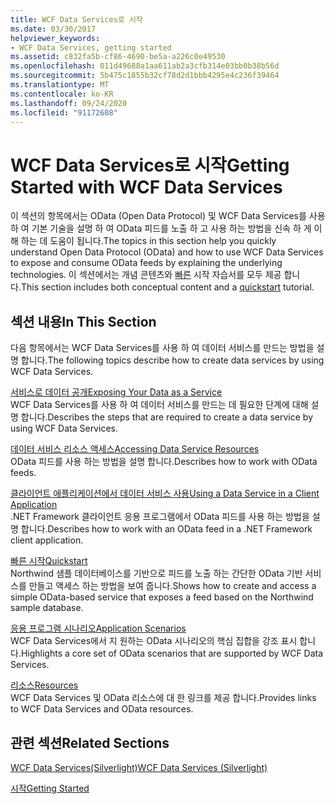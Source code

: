 ```yaml
---
title: WCF Data Services로 시작
ms.date: 03/30/2017
helpviewer_keywords:
- WCF Data Services, getting started
ms.assetid: c832fa5b-cf86-4690-be5a-a226c0e49530
ms.openlocfilehash: 011d49688a1aa611ab2a3cfb314e03bb0b38b56d
ms.sourcegitcommit: 5b475c1855b32cf78d2d1bbb4295e4c236f39464
ms.translationtype: MT
ms.contentlocale: ko-KR
ms.lasthandoff: 09/24/2020
ms.locfileid: "91172608"
---
```

# <a name="getting-started-with-wcf-data-services"></a><span data-ttu-id="335d3-102">WCF Data Services로 시작</span><span class="sxs-lookup"><span data-stu-id="335d3-102">Getting Started with WCF Data Services</span></span>

<span data-ttu-id="335d3-103">이 섹션의 항목에서는 OData (Open Data Protocol) 및 WCF Data Services를 사용 하 여 기본 기술을 설명 하 여 OData 피드를 노출 하 고 사용 하는 방법을 신속 하 게 이해 하는 데 도움이 됩니다.</span><span class="sxs-lookup"><span data-stu-id="335d3-103">The topics in this section help you quickly understand Open Data Protocol (OData) and how to use WCF Data Services to expose and consume OData feeds by explaining the underlying technologies.</span></span> <span data-ttu-id="335d3-104">이 섹션에서는 개념 콘텐츠와 [빠른](quickstart-wcf-data-services.md) 시작 자습서를 모두 제공 합니다.</span><span class="sxs-lookup"><span data-stu-id="335d3-104">This section includes both conceptual content and a [quickstart](quickstart-wcf-data-services.md) tutorial.</span></span>  
  
## <a name="in-this-section"></a><span data-ttu-id="335d3-105">섹션 내용</span><span class="sxs-lookup"><span data-stu-id="335d3-105">In This Section</span></span>  

 <span data-ttu-id="335d3-106">다음 항목에서는 WCF Data Services를 사용 하 여 데이터 서비스를 만드는 방법을 설명 합니다.</span><span class="sxs-lookup"><span data-stu-id="335d3-106">The following topics describe how to create data services by using WCF Data Services.</span></span>  
  
 [<span data-ttu-id="335d3-107">서비스로 데이터 공개</span><span class="sxs-lookup"><span data-stu-id="335d3-107">Exposing Your Data as a Service</span></span>](exposing-your-data-as-a-service-wcf-data-services.md)  
 <span data-ttu-id="335d3-108">WCF Data Services를 사용 하 여 데이터 서비스를 만드는 데 필요한 단계에 대해 설명 합니다.</span><span class="sxs-lookup"><span data-stu-id="335d3-108">Describes the steps that are required to create a data service by using WCF Data Services.</span></span>  
  
 [<span data-ttu-id="335d3-109">데이터 서비스 리소스 액세스</span><span class="sxs-lookup"><span data-stu-id="335d3-109">Accessing Data Service Resources</span></span>](accessing-data-service-resources-wcf-data-services.md)  
 <span data-ttu-id="335d3-110">OData 피드를 사용 하는 방법을 설명 합니다.</span><span class="sxs-lookup"><span data-stu-id="335d3-110">Describes how to work with OData feeds.</span></span>  
  
 [<span data-ttu-id="335d3-111">클라이언트 애플리케이션에서 데이터 서비스 사용</span><span class="sxs-lookup"><span data-stu-id="335d3-111">Using a Data Service in a Client Application</span></span>](using-a-data-service-in-a-client-application-wcf-data-services.md)  
 <span data-ttu-id="335d3-112">.NET Framework 클라이언트 응용 프로그램에서 OData 피드를 사용 하는 방법을 설명 합니다.</span><span class="sxs-lookup"><span data-stu-id="335d3-112">Describes how to work with an OData feed in a .NET Framework client application.</span></span>  
  
 [<span data-ttu-id="335d3-113">빠른 시작</span><span class="sxs-lookup"><span data-stu-id="335d3-113">Quickstart</span></span>](quickstart-wcf-data-services.md)  
 <span data-ttu-id="335d3-114">Northwind 샘플 데이터베이스를 기반으로 피드를 노출 하는 간단한 OData 기반 서비스를 만들고 액세스 하는 방법을 보여 줍니다.</span><span class="sxs-lookup"><span data-stu-id="335d3-114">Shows how to create and access a simple OData-based service that exposes a feed based on the Northwind sample database.</span></span>  
  
 [<span data-ttu-id="335d3-115">응용 프로그램 시나리오</span><span class="sxs-lookup"><span data-stu-id="335d3-115">Application Scenarios</span></span>](application-scenarios-wcf-data-services.md)  
 <span data-ttu-id="335d3-116">WCF Data Services에서 지 원하는 OData 시나리오의 핵심 집합을 강조 표시 합니다.</span><span class="sxs-lookup"><span data-stu-id="335d3-116">Highlights a core set of OData scenarios that are supported by WCF Data Services.</span></span>  
  
 [<span data-ttu-id="335d3-117">리소스</span><span class="sxs-lookup"><span data-stu-id="335d3-117">Resources</span></span>](wcf-data-services-resources.md)  
 <span data-ttu-id="335d3-118">WCF Data Services 및 OData 리소스에 대 한 링크를 제공 합니다.</span><span class="sxs-lookup"><span data-stu-id="335d3-118">Provides links to WCF Data Services and OData resources.</span></span>  
  
## <a name="related-sections"></a><span data-ttu-id="335d3-119">관련 섹션</span><span class="sxs-lookup"><span data-stu-id="335d3-119">Related Sections</span></span>  

 <span data-ttu-id="335d3-120">[WCF Data Services(Silverlight)](/previous-versions/windows/silverlight/dotnet-windows-silverlight/cc838234(v=vs.95))</span><span class="sxs-lookup"><span data-stu-id="335d3-120">[WCF Data Services (Silverlight)](/previous-versions/windows/silverlight/dotnet-windows-silverlight/cc838234(v=vs.95))</span></span>  
  
 [<span data-ttu-id="335d3-121">시작</span><span class="sxs-lookup"><span data-stu-id="335d3-121">Getting Started</span></span>](../adonet/ef/getting-started.md)
